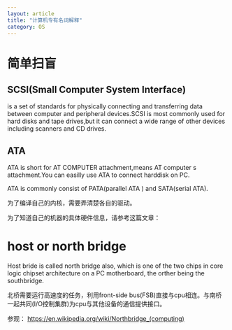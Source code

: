 ```yaml
---
layout: article
title: "计算机专有名词解释"
category: OS
---
```


# 简单扫盲

## SCSI(Small Computer System Interface)
is a set of standards for physically connecting and transferring data between computer and peripheral devices.SCSI is most commonly used for hard disks and tape drives,but it can connect a wide range of other devices including scanners and CD drives.

## ATA
ATA is short for AT COMPUTER attachment,means AT computer s attachment.You can easilly use ATA to connect harddisk on PC.

ATA is commonly consist of PATA(parallel ATA ) and SATA(serial ATA).

为了编译自己的内核，需要弄清楚各自的驱动。

为了知道自己的机器的具体硬件信息，请参考这篇文章：



# host or north bridge

Host bride is called north bridge also, which is one of the two chips in core logic chipset architecture on a PC motherboard, the orther being the southbridge.

北桥需要运行高速度的任务，利用front-side bus(FSB)直接与cpu相连。与南桥一起共同(I/O控制集群)为cpu与其他设备的通信提供接口。

参观： https://en.wikipedia.org/wiki/Northbridge_(computing)
